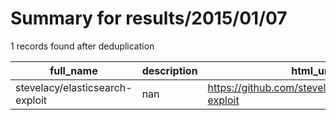 
# Summary for results/2015/01/07
    
1 records found after deduplication

| full_name | description | html_url | matched_list | matched_count | pushed_at | size | stargazers_count | language | forks_count | vul_ids |
|---------------------------------|---------------|----------------------------------------------------|----------------|-----------------|---------------------------|--------|--------------------|--------------|---------------|-----------|
| stevelacy/elasticsearch-exploit | nan | https://github.com/stevelacy/elasticsearch-exploit | ['exploit'] | 1 | 2015-01-07 03:33:01+00:00 | 160 | 0 | CoffeeScript | 0 | [] |
